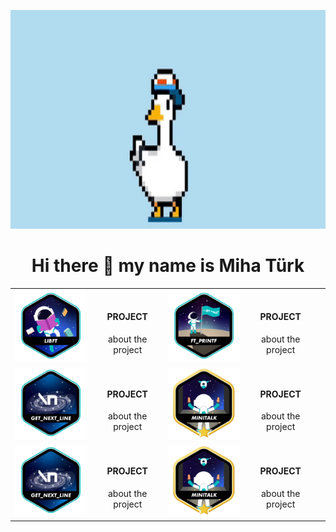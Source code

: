 <p align="center">
  <img src="img/m_efug-ezgif.com-crop.gif" height=350/>
</p>


<h1 align="center">
 Hi there 👋 my name is Miha Türk
</h1>


 <table align="center">
  <tr align="center">
    <td><a href="https://github.com/GGwagons/Libft"><img src="img/libfte.png"    /></a></td>
    <td><h4 align="center">PROJECT</h4><p2>about the project</p2></td>
    <td><a href="https://github.com/GGwagons/ft_printf"><img src="img/ft_printfe.png"/></a></td>
   <td><h4 align="center">PROJECT</h4><p2>about the project</p2></td>
   <td></td>
  </tr>

  <tr align="center">
    <td><a href="https://github.com/GGwagons/get_next_line"><img src="img/get_next_linee.png"/></a></td>
    <td><h4 align="center">PROJECT</h4><p2>about the project</p2></td>
    <td><a href="https://github.com/GGwagons/minitalk"><img src="img/minitalkm.png"/></a></td>
    <td><h4 align="center">PROJECT</h4><p2>about the project</p2></td>
  </tr>

  <tr align="center">
    <td><a href="https://github.com/GGwagons/get_next_line"><img src="img/get_next_linee.png"/></a></td>
    <td><h4 align="center">PROJECT</h4><p2>about the project</p2></td>
    <td><a href="https://github.com/GGwagons/minitalk"><img src="img/minitalkm.png"/></a></td>
    <td><h4 align="center">PROJECT</h4><p2>about the project</p2></td>
  </tr>

</table> 

<!--
**GGwagons/ggwagons** is a ✨ _special_ ✨ repository because its `README.md` (this file) appears on your GitHub profile.

Here are some ideas to get you started:

- 🔭 I’m currently working on ...
- 🌱 I’m currently learning ...
- 👯 I’m looking to collaborate on ...
- 🤔 I’m looking for help with ...
- 💬 Ask me about ...
- 📫 How to reach me: ...
- 😄 Pronouns: ...
- ⚡ Fun fact: ...
-->

